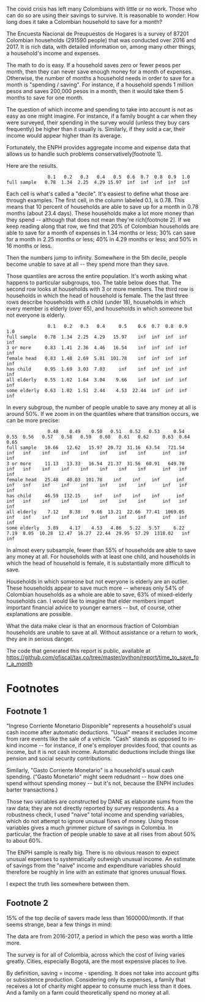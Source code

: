 The covid crisis has left many Colombians with little or no work. Those who can do so are using their savings to survive. It is reasonable to wonder: How long does it take a Colombian household to save for a month?

The Encuesta Nacional de Preupuestos de Hogares is a survey of 87201 Colombian households (291590 people) that was conducted over 2016 and 2017. It is rich data, with detailed information on, among many other things, a household's income and expenses.

The math to do is easy. If a household saves zero or fewer pesos per month, then they can never save enough money for a month of expenses. Otherwise, the number of months a household needs in order to save for a month is "spending / saving". For instance, if a household spends 1 million pesos and saves 200,000 pesos in a month, then it would take them 5 months to save for one month.

The question of which income and spending to take into account is not as easy as one might imagine. For instance, if a family bought a car when they were surveyed, their spending in the survey would (unless they buy cars frequently) be higher than it usually is. Similarly, if they sold a car, their income would appear higher than its average.

Fortunately, the ENPH provides aggregate income and expense data that allows us to handle such problems conservatively[footnote 1].

Here are the results.

```
               0.1   0.2   0.3   0.4   0.5  0.6  0.7  0.8  0.9  1.0
full sample   0.78  1.34  2.25  4.29 15.97  inf  inf  inf  inf  inf
```

Each cell is what's called a "decile". It's easiest to define what those are through examples. The first cell, in the column labeled 0.1, is 0.78. This means that 10 percent of households are able to save up for a month in 0.78 months (about 23.4 days). These households make a lot more money than they spend -- although that does not mean they're rich[footnote 2]. If we keep reading along that row, we find that 20% of Colombian households are able to save for a month of expenses in 1.34 months or less; 30% can save for a month in 2.25 months or less; 40% in 4.29 months or less; and 50% in 16 months or less.

Then the numbers jump to infinity. Somewhere in the 5th decile, people become unable to save at all -- they spend more than they save.

Those quantiles are across the entire population. It's worth asking what happens to particular subgroups, too. The table below does that. The second row looks at households with 3 or more members. The third row is households in which the head of household is female. The the last three rows describe households with a child (under 18), households in which every member is elderly (over 65), and households in which someone but not everyone is elderly.

```
               0.1   0.2   0.3   0.4     0.5    0.6  0.7  0.8  0.9  1.0
full sample   0.78  1.34  2.25  4.29   15.97    inf  inf  inf  inf  inf
3 or more     0.83  1.41  2.36  4.46   16.54    inf  inf  inf  inf  inf
female head   0.83  1.48  2.69  5.81  101.78    inf  inf  inf  inf  inf
has child     0.95  1.69  3.03  7.03     inf    inf  inf  inf  inf  inf
all elderly   0.55  1.02  1.64  3.04    9.66    inf  inf  inf  inf  inf
some elderly  0.63  1.02  1.51  2.44    4.53  22.44  inf  inf  inf  inf
```

In every subgroup, the number of people unable to save any money at all is around 50%. If we zoom in on the quantiles where that transition occurs, we can be more precise:

```
               0.48    0.49    0.50   0.51   0.52   0.53     0.54  0.55  0.56   0.57   0.58   0.59   0.60   0.61   0.62     0.63  0.64  0.65
full sample   10.66   12.62   15.97  20.72  31.16  63.54   721.54   inf   inf    inf    inf    inf    inf    inf    inf      inf   inf   inf
3 or more     11.13   13.33   16.54  21.37  31.56  60.91   649.70   inf   inf    inf    inf    inf    inf    inf    inf      inf   inf   inf
female head   25.48   40.03  101.78    inf    inf    inf      inf   inf   inf    inf    inf    inf    inf    inf    inf      inf   inf   inf
has child     46.59  132.15     inf    inf    inf    inf      inf   inf   inf    inf    inf    inf    inf    inf    inf      inf   inf   inf
all elderly    7.12    8.38    9.66  13.21  22.66  77.41  1069.05   inf   inf    inf    inf    inf    inf    inf    inf      inf   inf   inf
some elderly   3.89    4.17    4.53   4.86   5.22   5.57     6.22  7.19  8.05  10.28  12.47  16.27  22.44  29.95  57.29  1318.02   inf   inf
```

In almost every subsample, fewer than 55% of households are able to save any money at all. For households with at least one child, and households in which the head of household is female, it is substantially more difficult to save.

Households in which someone but not everyone is elderly are an outlier. These households appear to save much more -- whereas only 54% of Colombian households as a whole are able to save, 63% of mixed-elderly households can. I would like to imagine that elder members impart important financial advice to younger earners -- but, of course, other explanations are possible.

What the data make clear is that an enormous fraction of Colombian households are unable to save at all. Without assistance or a return to work, they are in serious danger.

The code that generated this report is public, available at
https://github.com/ofiscal/tax.co/tree/master/python/report/time_to_save_for_a_month


# Footnotes

## Footnote 1

"Ingreso Corriente Monetario Disponible" represents a household's usual cash income after automatic deductions. "Usual" means it excludes income from rare events like the sale of a vehicle. "Cash" stands as opposed to in-kind income -- for instance, if one's employer provides food, that counts as income, but it is not cash income. Automatic deductions include things like pension and social security contributions.

Similarly, "Gasto Corriente Monetario" is a household's usual cash spending. ("Gasto Monetario" might seem redudnant -- how does one spend without spending money -- but it's not, because the ENPH includes barter transactions.)

Those two variables are constructed by DANE as elaborate sums from the raw data; they are not directly reported by survey respondents. As a robustness check, I used "naive" total income and spending variables, which do not attempt to ignore unusual flows of money. Using those variables gives a much grimmer picture of savings in Colombia. In particular, the fraction of people unable to save at all rises from about 50% to about 60%.

The ENPH sample is really big. There is no obvious reason to expect unusual expenses to systematically outweigh unusual income. An estimate of savings from the "naive" income and expenditure variables should therefore be roughly in line with an estimate that ignores unusual flows.

I expect the truth lies somewhere between them.

## Footnote 2

15% of the top decile of savers made less than 1600000/month. If that seems strange, bear a few things in mind:

The data are from 2016-2017, a period in which the peso was worth a little more.

The survey is for all of Colombia, across which the cost of living varies greatly. Cities, especially Bogotá, are the most expensive places to live.

By definition, saving = income - spending. It does not take into account gifts or subsistence production. Considering only its expenses, a family that receives a lot of charity might appear to consume much less than it does. And a family on a farm could theoretically spend no money at all.
